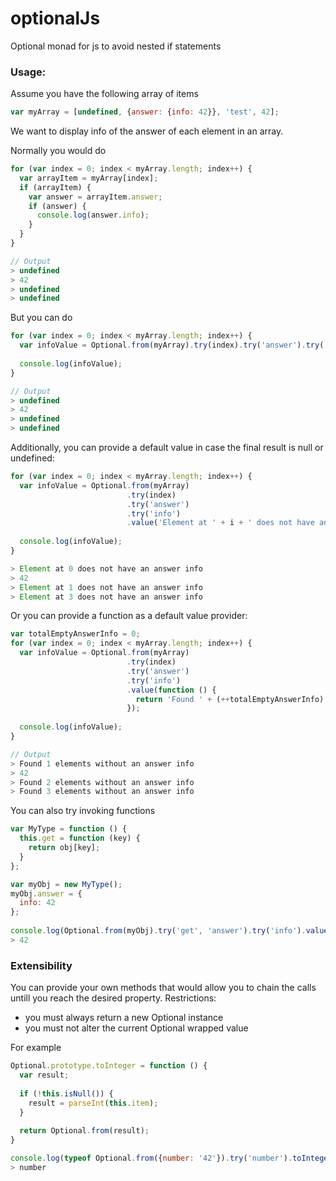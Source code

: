 optionalJs
==========

Optional monad for js to avoid nested if statements

### Usage:

Assume you have the following array of items
````js
var myArray = [undefined, {answer: {info: 42}}, 'test', 42];
````

We want to display info of the answer of each element in an array.

Normally you would do
````js
for (var index = 0; index < myArray.length; index++) {
  var arrayItem = myArray[index];
  if (arrayItem) {
    var answer = arrayItem.answer;
    if (answer) {
      console.log(answer.info);
    }
  }
}

// Output
> undefined
> 42
> undefined
> undefined

````

But you can do
````js
for (var index = 0; index < myArray.length; index++) {
  var infoValue = Optional.from(myArray).try(index).try('answer').try('info').value();
  
  console.log(infoValue);
}

// Output
> undefined
> 42
> undefined
> undefined

````

Additionally, you can provide a default value in case the final result is null or undefined:
````js
for (var index = 0; index < myArray.length; index++) {
  var infoValue = Optional.from(myArray)
                          .try(index)
                          .try('answer')
                          .try('info')
                          .value('Element at ' + i + ' does not have an answer info');
  
  console.log(infoValue);
}

> Element at 0 does not have an answer info
> 42
> Element at 1 does not have an answer info
> Element at 3 does not have an answer info

````

Or you can provide a function as a default value provider:
````js
var totalEmptyAnswerInfo = 0;
for (var index = 0; index < myArray.length; index++) {
  var infoValue = Optional.from(myArray)
                          .try(index)
                          .try('answer')
                          .try('info')
                          .value(function () {
                            return 'Found ' + (++totalEmptyAnswerInfo) + ' elements without an answer info';
                          });
  
  console.log(infoValue);
}

// Output
> Found 1 elements without an answer info
> 42
> Found 2 elements without an answer info
> Found 3 elements without an answer info

````

You can also try invoking functions
````js
var MyType = function () {
  this.get = function (key) {
    return obj[key];
  }
};

var myObj = new MyType();
myObj.answer = {
  info: 42
};
  
console.log(Optional.from(myObj).try('get', 'answer').try('info').value());
> 42
````

### Extensibility

You can provide your own methods that would allow you to chain the calls untill you reach the desired property.
Restrictions: 
- you must always return a new Optional instance
- you must not alter the current Optional wrapped value

For example

````js
Optional.prototype.toInteger = function () { 
  var result;
  
  if (!this.isNull()) {
    result = parseInt(this.item);
  }
  
  return Optional.from(result);
}

console.log(typeof Optional.from({number: '42'}).try('number').toInteger().value());
> number
````
